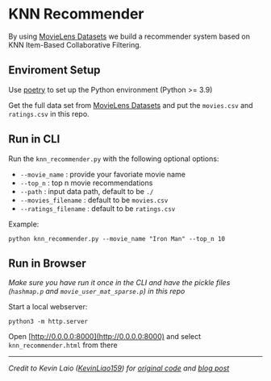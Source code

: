 # KNN Recommender

By using [MovieLens Datasets](https://grouplens.org/datasets/movielens/latest/) we build a recommender system based on KNN Item-Based Collaborative Filtering.

## Enviroment Setup

Use [poetry](https://python-poetry.org/) to set up the Python environment (Python >= 3.9)

Get the full data set from [MovieLens Datasets](https://grouplens.org/datasets/movielens/latest/) and put the `movies.csv` and `ratings.csv` in this repo.

## Run in CLI

Run the `knn_recommender.py` with the following optional options:

* `--movie_name` : provide your favoriate movie name
* `--top_n` : top n movie recommendations
* `--path` : input data path, default to be `./`
* `--movies_filename` : default to be `movies.csv`
* `--ratings_filename` : default to be `ratings.csv`

Example:

`python knn_recommender.py --movie_name "Iron Man" --top_n 10`

## Run in Browser

*Make sure you have run it once in the CLI and have the pickle files (`hashmap.p` and `movie_user_mat_sparse.p`) in this repo*

Start a local webserver:

`python3 -m http.server`

Open [http://0.0.0.0:8000](http://0.0.0.0:8000) and select `knn_recommender.html` from there

---

*Credit to Kevin Laio ([KevinLiao159](https://github.com/KevinLiao159)) for [original code](https://github.com/KevinLiao159/MyDataSciencePortfolio/blob/master/movie_recommender/src/knn_recommender.py) and [blog post](https://towardsdatascience.com/prototyping-a-recommender-system-step-by-step-part-1-knn-item-based-collaborative-filtering-637969614ea)*
